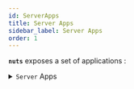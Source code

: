 ```yaml
---
id: ServerApps
title: Server Apps
sidebar_label: Server Apps
order: 1
---
```


**```nuts```** exposes a set of applications :

<details>
     <summary><code>Server</code> Apps</summary>

| App Name | Description              |
|----------|--------------------------|
| nserver  | Nuts Repository Server   |
| ntomcat  | Tomcat Webserver Wrapper |

</details>


